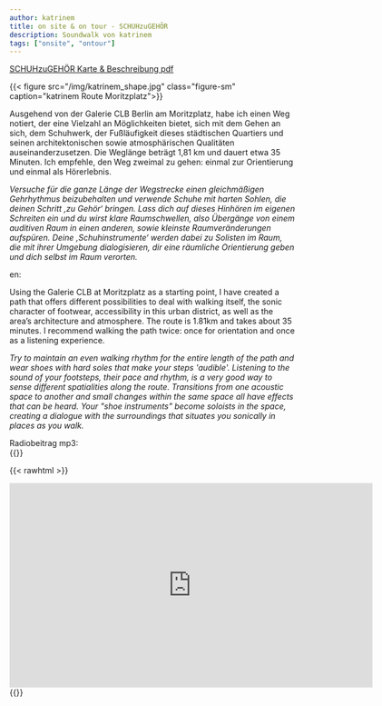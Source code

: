 ```yaml
---
author: katrinem
title: on site & on tour - SCHUHzuGEHÖR
description: Soundwalk von katrinem
tags: ["onsite", "ontour"]
---
```


[SCHUHzuGEHÖR Karte & Beschreibung pdf](/doc/katrinem.pdf)

{{< figure src="/img/katrinem_shape.jpg" class="figure-sm" caption="katrinem Route Moritzplatz">}}

Ausgehend von der Galerie CLB Berlin am Moritzplatz, habe ich einen Weg notiert, der eine Vielzahl an Möglichkeiten bietet, sich mit dem Gehen an sich, dem Schuhwerk, der Fußläufigkeit dieses städtischen Quartiers und seinen architektonischen sowie atmosphärischen Qualitäten auseinanderzusetzen. Die Weglänge beträgt 1,81 km und dauert etwa 35 Minuten. Ich empfehle, den Weg zweimal zu gehen: einmal zur Orientierung und einmal als Hörerlebnis.

*Versuche für die ganze Länge der Wegstrecke einen gleichmäßigen Gehrhythmus beizubehalten und verwende Schuhe mit harten Sohlen, die deinen Schritt ‚zu Gehör‘ bringen. Lass dich auf dieses Hinhören im eigenen Schreiten ein und du wirst klare Raumschwellen, also Übergänge von einem auditiven Raum in einen anderen, sowie kleinste Raumveränderungen aufspüren. Deine ‚Schuhinstrumente‘ werden dabei zu Solisten im Raum, die mit ihrer Umgebung dialogisieren, dir eine räumliche Orientierung geben und dich selbst im Raum verorten.*

en:

Using the Galerie CLB at Moritzplatz as a starting point, I have created a path that offers different possibilities to deal with walking itself, the sonic character of footwear, accessibility in this urban district, as well as the area’s architecture and atmosphere. The route is 1.81km and takes about 35 minutes. I recommend walking the path twice: once for orientation and once as a listening experience.

*Try to maintain an even walking rhythm for the entire length of the path and wear shoes with hard soles that make your steps 'audible'. Listening to the sound of your footsteps, their pace and rhythm, is a very good way to sense different spatialities along the route. Transitions from one acoustic space to another and small changes within the same space all have effects that can be heard. Your "shoe instruments" become soloists in the space, creating a dialogue with the surroundings that situates you sonically in places as you walk.*

Radiobeitrag mp3:  
{{<mp3 src="https://aporee.org/blz/walkalongSCHUHzuGEHORclbberlin201124.mp3" >}}

{{< rawhtml >}}
<iframe src="https://player.vimeo.com/video/477249711" width="640" height="360" frameborder="0" allow="autoplay; fullscreen" allowfullscreen></iframe>
{{</rawhtml >}}



